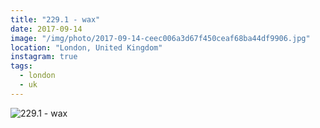 ```yaml
---
title: "229.1 - wax"
date: 2017-09-14
image: "/img/photo/2017-09-14-ceec006a3d67f450ceaf68ba44df9906.jpg"
location: "London, United Kingdom"
instagram: true
tags:
  - london
  - uk
---
```


![229.1 - wax](/img/photo/2017-09-14-ceec006a3d67f450ceaf68ba44df9906.jpg)
